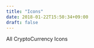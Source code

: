 ```yaml
---
title: "Icons"
date: 2018-01-22T15:50:34+09:00
draft: false
---
```


All CryptoCurrency Icons

<p class="icon cryptoCoin btc"></p>
<p class="icon cryptoCoin xrp"></p>
<p class="icon cryptoCoin eth"></p>
<p class="icon cryptoCoin bch"></p>
<p class="icon cryptoCoin ada"></p>
<p class="icon cryptoCoin ltc"></p>
<p class="icon cryptoCoin xem"></p>
